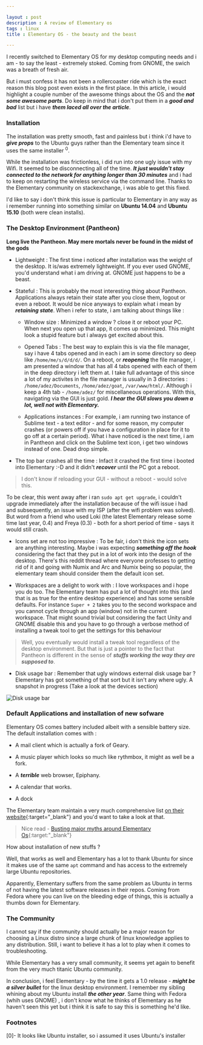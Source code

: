 ```yaml
---

layout : post
description : A review of Elementary os
tags : linux
title : Elementary OS - the beauty and the beast

---
```


I recently switched to Elementary OS for my desktop computing needs and i am - to say the least - extremely stoked. Coming from GNOME, the swich was a breath of fresh air.

But i must confess it has not been a rollercoaster ride which is the exact reason this blog post even exists in the first place. In this article, i would highlight a couple number of the awesome things about the OS and the ___not some awesome parts___. Do keep in mind that i don't put them in a ___good and bad___ list but i have ___them laced all over the article___.


### Installation

The installation was pretty smooth, fast and painless but i think i'd have to ___give props___ to 
the Ubuntu guys rather than the Elementary team since it uses the same installer <sup>0</sup>.

While the installation was frictionless, i did run into one ugly issue with my Wifi. It seemed to be disconnecting all of the time. ___It just wouldn't stay connected to the network for anything longer than 30 minutes___ and i had to keep on restarting the wireless service via the command line. Thanks to the Elementary community on stackexchange, i was able to get this fixed. 

I'd like to say i don't think this issue is particular to Elementary in any way as i remember running into something similar on __Ubuntu 14.04__ and __Ubuntu 15.10__ (both were clean installs).


### The Desktop Environment (Pantheon)

__Long live the Pantheon. May mere mortals never be found in the midst of the gods__


- Lightweight : The first time i noticed after installation was the weight of the desktop. It is/was extremely lightweight. If you ever used GNOME, you'd understand what i am driving at. GNOME just happens to be a beast. 

- Stateful : This is probably the most interesting thing about Pantheon. Applications always retain their state after you close them, logout or even a reboot.
It would be nice anyways to explain what i mean by ___retaining state___. When i refer to state, i am talking about things like :
	
	- Window size : Minimized a window ? close it or reboot your PC. When next you open up that app, it comes up minimized. This might look a stupid feature but i always get excited about this.

	- Opened Tabs : The best way to explain this is via the file manager, say i have 4 tabs opened and in each i am in some directory so deep like `/home/me/s/d/d/d/`. On a reboot, or ___reopening___ the file manager, i am presented a window that has all 4 tabs opened with each of them in the deep directory i left them at. 
	I take full advantage of this since a lot of my activites in the file manager is usually in 3 directories : `/home/adez/Documents`, `/home/adez/goat`, `/var/www/html/`. Although i keep a 4th tab - `/home/adez/` for miscellaneous operations. With this, navigating via the GUI is just gold. ___I hear the GUI slows you down a lot, well not with Elementary.___

	- Applications instances : For example, i am running two instance of Sublime text - a text editor - and for some reason, my computer crashes (or powers off if you have a configuration in place for it to go off at a certain period). What i have noticed is the next time, i am in Pantheon and click on the Sublime text icon, i  get two windows instead of one. Dead drop simple.

- The top bar crashes all the time : Infact it crashed the first time i booted into Elementary :-D and it didn't ___recover___ until the PC got a reboot. 

> I don't know if reloading your GUI - without a reboot - would solve this.

To be clear, this went away after i ran `sudo apt get upgrade`, i couldn't upgrade immediately after the installation because of the wifi issue i had and subsequently, an issue with my ISP (after the wifi problem was solved). But word from a friend who used Loki (the latest Elementary release some time last year, 0.4) and Freya (0.3) - both for a short period of time - says it would still crash.

- Icons set are not too impressive : To be fair, i don't think the icon sets are anything interesting. Maybe i was expecting ___something off the hook___ considering the fact that they put in a lot of work into the design of the desktop. There's this reddit thread where everyone professes to getting rid of it and going with Numix and Arc and Numix being so popular, the elementary team should consider them the default icon set.

- Workspaces are a delight to work with : I love workspaces and i hope you do too. The Elementary team has put a lot of thought into this (and that is as true for the entire desktop experience) and has some sensible defaults. For instance `Super + 2` takes you to the second workspace and you cannot cycle through an app (window) not in the current workspace. That might sound trivial but considering the fact Unity and GNOME disable this and you have to go through a verbose method of installing a tweak tool to get the settings for this behaviour

> Well, you eventually would install a tweak tool regardless of the desktop environment. But that is just a pointer to the fact that Pantheon is different in the sense of ___stuffs working the way they are supposed to___.

- Disk usage bar : Remember that ugly windows external disk usage bar ? Elementary has got something of that sort but it isn't any where ugly. A snapshot in progress (Take a look at the devices section)

![Disk usage bar]({{site.baseurl}}/assets/img/pantheon-files.png)


### Default Applications and installation of new sofware

Elementary OS comes battery included albeit with a sensible battery size. The default installation comes with :

- A mail client which is actually a fork of Geary.

- A music player which looks so much like rythmbox, it might as well be a fork.

- A ___terrible___ web browser, Epiphany.

- A calendar that works.

- A dock

The Elementary team maintain a very much comprehensive list [on their website][elementary]{:target="_blank"} and you'd want to take a look at that.

> Nice read - [Busting major myths around Elementary Os](https://medium.com/elementaryos/busting-major-myths-around-elementary-os-bd966402a9c2#.81r8vezmk){:target:"_blank"}

How about installation of new stuffs ? 

Well, that works as well and Elementary has a lot to thank Ubuntu for since it makes use of the same `apt` command and has access to the extremely large Ubuntu repositories.

Apparently, Elementary suffers from the same problem as Ubuntu in terms of not having the latest software releases in their repos. Coming from Fedora where you can live on the bleeding edge of things, this is actually a thumbs down for Elementary.


### The Community

I cannot say if the community should actually be a major reason for choosing a Linux distro since a large chunk of linux knowledge applies to any distribution. Still, i want to believe it has a lot to play when it comes to troubleshooting. 

While Elementary has a very small community, it seems yet again to benefit from the very much titanic Ubuntu community.


In conclusion, i feel Elementary - by the time it gets a 1.0 release - ___might be a silver bullet___ for the linux desktop environment. I remember my sibling whining about my Ubuntu install ___the other year___. Same thing with Fedora (whih uses GNOME) , i don't know what he thinks of Elementary as he haven't seen this yet but i think it is safe to say this is something he'd like.

### Footnotes

[0]- It looks like Ubuntu installer, so i assumed it uses Ubuntu's installer


[elementary]: https://elementary.io
